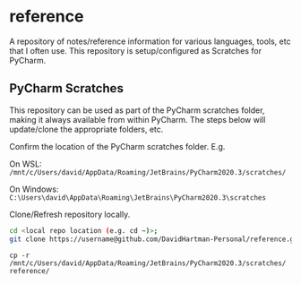 # reference
A repository of notes/reference information for various languages, tools, etc that I often use.  This repository is setup/configured as Scratches for PyCharm.

## PyCharm Scratches

This repository can be used as part of the PyCharm scratches folder, making it always available from within PyCharm.  The steps below will update/clone the appropriate folders, etc.

Confirm the location of the PyCharm scratches folder.  E.g.

On WSL:
`/mnt/c/Users/david/AppData/Roaming/JetBrains/PyCharm2020.3/scratches/`

On Windows:
`C:\Users\david\AppData\Roaming\JetBrains\PyCharm2020.3\scratches`

Clone/Refresh repository locally.

```bash
cd <local repo location (e.g. cd ~)>;
git clone https://username@github.com/DavidHartman-Personal/reference.git
```

`cp -r /mnt/c/Users/david/AppData/Roaming/JetBrains/PyCharm2020.3/scratches/ reference/`
